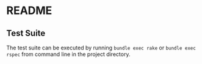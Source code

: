 # README

## Test Suite

The test suite can be executed by running `bundle exec rake` or `bundle exec rspec` from command line in the project directory.
